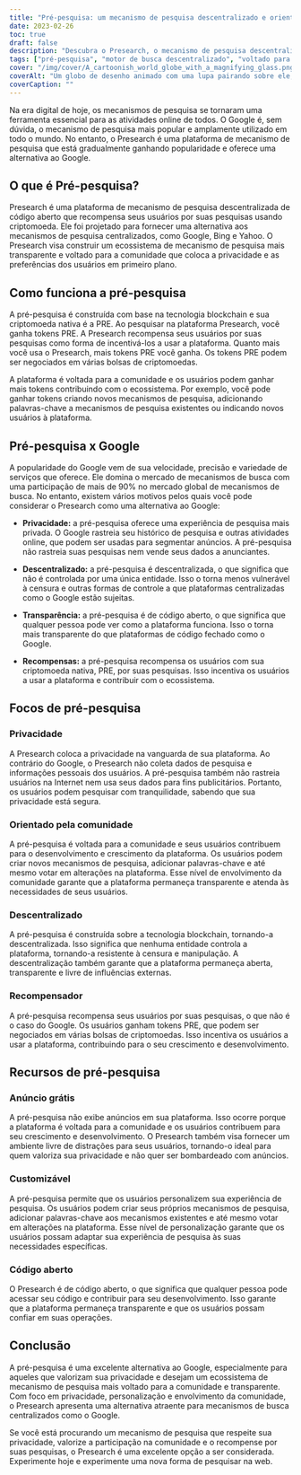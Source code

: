 ```yaml
---
title: "Pré-pesquisa: um mecanismo de pesquisa descentralizado e orientado para a comunidade"
date: 2023-02-26
toc: true
draft: false
description: "Descubra o Presearch, o mecanismo de pesquisa descentralizado e orientado pela comunidade que recompensa os usuários com criptomoedas e respeita sua privacidade."
tags: ["pré-pesquisa", "motor de busca descentralizado", "voltado para a comunidade", "recompensas em criptomoeda", "privacidade", "alternativa ao Google", "tecnologia blockchain", "Código aberto", "experiência de pesquisa personalizável", "sem anúncios", "Tags otimizadas para SEO", "ecossistema do motor de busca", "privacidade na internet", "motor de busca transparente", "buscas incentivadas", "mercado global de mecanismos de pesquisa", "blockchain", "privacidade digital", "privacidade online", "descentralização"]
cover: "/img/cover/A_cartoonish_world_globe_with_a_magnifying_glass.png"
coverAlt: "Um globo de desenho animado com uma lupa pairando sobre ele, simbolizando a plataforma Presearch como um mecanismo de busca descentralizado e orientado pela comunidade"
coverCaption: ""
---
```


Na era digital de hoje, os mecanismos de pesquisa se tornaram uma ferramenta essencial para as atividades online de todos. O Google é, sem dúvida, o mecanismo de pesquisa mais popular e amplamente utilizado em todo o mundo. No entanto, o Presearch é uma plataforma de mecanismo de pesquisa que está gradualmente ganhando popularidade e oferece uma alternativa ao Google.

## O que é Pré-pesquisa?

Presearch é uma plataforma de mecanismo de pesquisa descentralizada de código aberto que recompensa seus usuários por suas pesquisas usando criptomoeda. Ele foi projetado para fornecer uma alternativa aos mecanismos de pesquisa centralizados, como Google, Bing e Yahoo. O Presearch visa construir um ecossistema de mecanismo de pesquisa mais transparente e voltado para a comunidade que coloca a privacidade e as preferências dos usuários em primeiro plano.

## Como funciona a pré-pesquisa

A pré-pesquisa é construída com base na tecnologia blockchain e sua criptomoeda nativa é a PRE. Ao pesquisar na plataforma Presearch, você ganha tokens PRE. A Presearch recompensa seus usuários por suas pesquisas como forma de incentivá-los a usar a plataforma. Quanto mais você usa o Presearch, mais tokens PRE você ganha. Os tokens PRE podem ser negociados em várias bolsas de criptomoedas.

A plataforma é voltada para a comunidade e os usuários podem ganhar mais tokens contribuindo com o ecossistema. Por exemplo, você pode ganhar tokens criando novos mecanismos de pesquisa, adicionando palavras-chave a mecanismos de pesquisa existentes ou indicando novos usuários à plataforma.

## Pré-pesquisa x Google

A popularidade do Google vem de sua velocidade, precisão e variedade de serviços que oferece. Ele domina o mercado de mecanismos de busca com uma participação de mais de 90% no mercado global de mecanismos de busca. No entanto, existem vários motivos pelos quais você pode considerar o Presearch como uma alternativa ao Google:

- **Privacidade:** a pré-pesquisa oferece uma experiência de pesquisa mais privada. O Google rastreia seu histórico de pesquisa e outras atividades online, que podem ser usadas para segmentar anúncios. A pré-pesquisa não rastreia suas pesquisas nem vende seus dados a anunciantes.

- **Descentralizado:** a pré-pesquisa é descentralizada, o que significa que não é controlada por uma única entidade. Isso o torna menos vulnerável à censura e outras formas de controle a que plataformas centralizadas como o Google estão sujeitas.

- **Transparência:** a pré-pesquisa é de código aberto, o que significa que qualquer pessoa pode ver como a plataforma funciona. Isso o torna mais transparente do que plataformas de código fechado como o Google.

- **Recompensas:** a pré-pesquisa recompensa os usuários com sua criptomoeda nativa, PRE, por suas pesquisas. Isso incentiva os usuários a usar a plataforma e contribuir com o ecossistema.

## Focos de pré-pesquisa

### Privacidade

A Presearch coloca a privacidade na vanguarda de sua plataforma. Ao contrário do Google, o Presearch não coleta dados de pesquisa e informações pessoais dos usuários. A pré-pesquisa também não rastreia usuários na Internet nem usa seus dados para fins publicitários. Portanto, os usuários podem pesquisar com tranquilidade, sabendo que sua privacidade está segura.

### Orientado pela comunidade

A pré-pesquisa é voltada para a comunidade e seus usuários contribuem para o desenvolvimento e crescimento da plataforma. Os usuários podem criar novos mecanismos de pesquisa, adicionar palavras-chave e até mesmo votar em alterações na plataforma. Esse nível de envolvimento da comunidade garante que a plataforma permaneça transparente e atenda às necessidades de seus usuários.

### Descentralizado

A pré-pesquisa é construída sobre a tecnologia blockchain, tornando-a descentralizada. Isso significa que nenhuma entidade controla a plataforma, tornando-a resistente à censura e manipulação. A descentralização também garante que a plataforma permaneça aberta, transparente e livre de influências externas.

### Recompensador

A pré-pesquisa recompensa seus usuários por suas pesquisas, o que não é o caso do Google. Os usuários ganham tokens PRE, que podem ser negociados em várias bolsas de criptomoedas. Isso incentiva os usuários a usar a plataforma, contribuindo para o seu crescimento e desenvolvimento.

## Recursos de pré-pesquisa

### Anúncio grátis

A pré-pesquisa não exibe anúncios em sua plataforma. Isso ocorre porque a plataforma é voltada para a comunidade e os usuários contribuem para seu crescimento e desenvolvimento. O Presearch também visa fornecer um ambiente livre de distrações para seus usuários, tornando-o ideal para quem valoriza sua privacidade e não quer ser bombardeado com anúncios.

### Customizável

A pré-pesquisa permite que os usuários personalizem sua experiência de pesquisa. Os usuários podem criar seus próprios mecanismos de pesquisa, adicionar palavras-chave aos mecanismos existentes e até mesmo votar em alterações na plataforma. Esse nível de personalização garante que os usuários possam adaptar sua experiência de pesquisa às suas necessidades específicas.

### Código aberto

O Presearch é de código aberto, o que significa que qualquer pessoa pode acessar seu código e contribuir para seu desenvolvimento. Isso garante que a plataforma permaneça transparente e que os usuários possam confiar em suas operações.

## Conclusão

A pré-pesquisa é uma excelente alternativa ao Google, especialmente para aqueles que valorizam sua privacidade e desejam um ecossistema de mecanismo de pesquisa mais voltado para a comunidade e transparente. Com foco em privacidade, personalização e envolvimento da comunidade, o Presearch apresenta uma alternativa atraente para mecanismos de busca centralizados como o Google.

Se você está procurando um mecanismo de pesquisa que respeite sua privacidade, valorize a participação na comunidade e o recompense por suas pesquisas, o Presearch é uma excelente opção a ser considerada. Experimente hoje e experimente uma nova forma de pesquisar na web.
